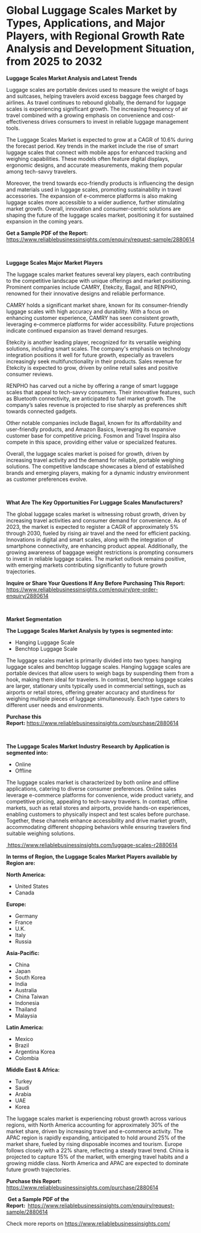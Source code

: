 <p><h1>Global Luggage Scales Market by Types, Applications, and Major Players, with Regional Growth Rate Analysis and Development Situation, from 2025 to 2032</h1></p><p><strong>Luggage Scales Market Analysis and Latest Trends</strong></p>
<p><p>Luggage scales are portable devices used to measure the weight of bags and suitcases, helping travelers avoid excess baggage fees charged by airlines. As travel continues to rebound globally, the demand for luggage scales is experiencing significant growth. The increasing frequency of air travel combined with a growing emphasis on convenience and cost-effectiveness drives consumers to invest in reliable luggage management tools.</p><p>The Luggage Scales Market is expected to grow at a CAGR of 10.6% during the forecast period. Key trends in the market include the rise of smart luggage scales that connect with mobile apps for enhanced tracking and weighing capabilities. These models often feature digital displays, ergonomic designs, and accurate measurements, making them popular among tech-savvy travelers.</p><p>Moreover, the trend towards eco-friendly products is influencing the design and materials used in luggage scales, promoting sustainability in travel accessories. The expansion of e-commerce platforms is also making luggage scales more accessible to a wider audience, further stimulating market growth. Overall, innovation and consumer-centric solutions are shaping the future of the luggage scales market, positioning it for sustained expansion in the coming years.</p></p>
<p><strong>Get a Sample PDF of the Report:&nbsp;</strong> <a href="https://www.reliablebusinessinsights.com/enquiry/request-sample/2880614?utm_campaign=3030&utm_medium=2&utm_source=Github&utm_content=ia&utm_term=12032025&utm_id=luggage-scales">https://www.reliablebusinessinsights.com/enquiry/request-sample/2880614</a></p>
<p>&nbsp;</p>
<p><strong>Luggage Scales Major Market Players</strong></p>
<p><p>The luggage scales market features several key players, each contributing to the competitive landscape with unique offerings and market positioning. Prominent companies include CAMRY, Etekcity, Bagail, and RENPHO, renowned for their innovative designs and reliable performance.</p><p>CAMRY holds a significant market share, known for its consumer-friendly luggage scales with high accuracy and durability. With a focus on enhancing customer experience, CAMRY has seen consistent growth, leveraging e-commerce platforms for wider accessibility. Future projections indicate continued expansion as travel demand resurges.</p><p>Etekcity is another leading player, recognized for its versatile weighing solutions, including smart scales. The company's emphasis on technology integration positions it well for future growth, especially as travelers increasingly seek multifunctionality in their products. Sales revenue for Etekcity is expected to grow, driven by online retail sales and positive consumer reviews.</p><p>RENPHO has carved out a niche by offering a range of smart luggage scales that appeal to tech-savvy consumers. Their innovative features, such as Bluetooth connectivity, are anticipated to fuel market growth. The company’s sales revenue is projected to rise sharply as preferences shift towards connected gadgets.</p><p>Other notable companies include Bagail, known for its affordability and user-friendly products, and Amazon Basics, leveraging its expansive customer base for competitive pricing. Fosmon and Travel Inspira also compete in this space, providing either value or specialized features.</p><p>Overall, the luggage scales market is poised for growth, driven by increasing travel activity and the demand for reliable, portable weighing solutions. The competitive landscape showcases a blend of established brands and emerging players, making for a dynamic industry environment as customer preferences evolve.</p></p>
<p>&nbsp;</p>
<p><strong>What Are The Key Opportunities For Luggage Scales Manufacturers?</strong></p>
<p><p>The global luggage scales market is witnessing robust growth, driven by increasing travel activities and consumer demand for convenience. As of 2023, the market is expected to register a CAGR of approximately 5% through 2030, fueled by rising air travel and the need for efficient packing. Innovations in digital and smart scales, along with the integration of smartphone connectivity, are enhancing product appeal. Additionally, the growing awareness of baggage weight restrictions is prompting consumers to invest in reliable luggage scales. The market outlook remains positive, with emerging markets contributing significantly to future growth trajectories.</p></p>
<p><strong>Inquire or Share Your Questions If Any Before Purchasing This Report:</strong> <a href="https://www.reliablebusinessinsights.com/enquiry/pre-order-enquiry/2880614?utm_campaign=3030&utm_medium=2&utm_source=Github&utm_content=ia&utm_term=12032025&utm_id=luggage-scales">https://www.reliablebusinessinsights.com/enquiry/pre-order-enquiry/2880614</a></p>
<p>&nbsp;</p>
<p><strong>Market Segmentation</strong></p>
<p><strong>The Luggage Scales Market Analysis by types is segmented into:</strong></p>
<p><ul><li>Hanging Luggage Scale</li><li>Benchtop Luggage Scale</li></ul></p>
<p><p>The luggage scales market is primarily divided into two types: hanging luggage scales and benchtop luggage scales. Hanging luggage scales are portable devices that allow users to weigh bags by suspending them from a hook, making them ideal for travelers. In contrast, benchtop luggage scales are larger, stationary units typically used in commercial settings, such as airports or retail stores, offering greater accuracy and sturdiness for weighing multiple pieces of luggage simultaneously. Each type caters to different user needs and environments.</p></p>
<p><strong>Purchase this Report:&nbsp;</strong><a href="https://www.reliablebusinessinsights.com/purchase/2880614?utm_campaign=3030&utm_medium=2&utm_source=Github&utm_content=ia&utm_term=12032025&utm_id=luggage-scales">https://www.reliablebusinessinsights.com/purchase/2880614</a></p>
<p>&nbsp;</p>
<p><strong>The Luggage Scales Market Industry Research by Application is segmented into:</strong></p>
<p><ul><li>Online</li><li>Offline</li></ul></p>
<p><p>The luggage scales market is characterized by both online and offline applications, catering to diverse consumer preferences. Online sales leverage e-commerce platforms for convenience, wide product variety, and competitive pricing, appealing to tech-savvy travelers. In contrast, offline markets, such as retail stores and airports, provide hands-on experiences, enabling customers to physically inspect and test scales before purchase. Together, these channels enhance accessibility and drive market growth, accommodating different shopping behaviors while ensuring travelers find suitable weighing solutions.</p></p>
<p><a href="https://www.reliablebusinessinsights.com/luggage-scales-r2880614?utm_campaign=3030&utm_medium=2&utm_source=Github&utm_content=ia&utm_term=12032025&utm_id=luggage-scales">&nbsp;https://www.reliablebusinessinsights.com/luggage-scales-r2880614</a></p>
<p><strong>In terms of Region, the Luggage Scales Market Players available by Region are:</strong></p>
<p>
    <p> <strong> North America: </strong>
        <ul>
            <li>United States</li>
            <li>Canada</li>
        </ul>
        </p> 
    <p> <strong> Europe: </strong>
        <ul>
            <li>Germany</li>
            <li>France</li>
            <li>U.K.</li>
            <li>Italy</li>
            <li>Russia</li>
        </ul>
        </p> 
    <p> <strong> Asia-Pacific: </strong>
        <ul>
            <li>China</li>
            <li>Japan</li>
            <li>South Korea</li>
            <li>India</li>
            <li>Australia</li>
            <li>China Taiwan</li>
            <li>Indonesia</li>
            <li>Thailand</li>
            <li>Malaysia</li>
        </ul>
        </p> 
    <p> <strong> Latin America: </strong>
        <ul>
            <li>Mexico</li>
            <li>Brazil</li>
            <li>Argentina Korea</li>
            <li>Colombia</li>
        </ul>
        </p> 
    <p> <strong> Middle East & Africa: </strong>
        <ul>
            <li>Turkey</li>
            <li>Saudi</li>
            <li>Arabia</li>
            <li>UAE</li>
            <li>Korea</li>
        </ul>
    </p>
    </p>
<p><p>The luggage scales market is experiencing robust growth across various regions, with North America accounting for approximately 30% of the market share, driven by increasing travel and e-commerce activity. The APAC region is rapidly expanding, anticipated to hold around 25% of the market share, fueled by rising disposable incomes and tourism. Europe follows closely with a 22% share, reflecting a steady travel trend. China is projected to capture 15% of the market, with emerging travel habits and a growing middle class. North America and APAC are expected to dominate future growth trajectories.</p></p>
<p><strong>Purchase this Report: </strong><a href="https://www.reliablebusinessinsights.com/purchase/2880614?utm_campaign=3030&utm_medium=2&utm_source=Github&utm_content=ia&utm_term=12032025&utm_id=luggage-scales">https://www.reliablebusinessinsights.com/purchase/2880614</a></p>
<p>&nbsp;<strong>Get a Sample PDF of the Report:&nbsp;&nbsp;</strong><a href="https://www.reliablebusinessinsights.com/enquiry/request-sample/2880614?utm_campaign=3030&utm_medium=2&utm_source=Github&utm_content=ia&utm_term=12032025&utm_id=luggage-scales">https://www.reliablebusinessinsights.com/enquiry/request-sample/2880614</a></p>
<p><strong></strong></p>
<p>Check more reports on <a href="https://www.reliablebusinessinsights.com/?utm_campaign=3030&utm_medium=2&utm_source=Github&utm_content=ia&utm_term=12032025&utm_id=luggage-scales">https://www.reliablebusinessinsights.com/</a></p>